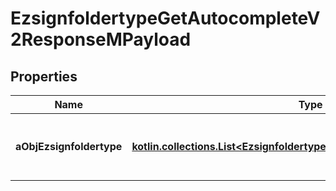 
# EzsignfoldertypeGetAutocompleteV2ResponseMPayload

## Properties
Name | Type | Description | Notes
------------ | ------------- | ------------- | -------------
**aObjEzsignfoldertype** | [**kotlin.collections.List&lt;EzsignfoldertypeAutocompleteElementResponse&gt;**](EzsignfoldertypeAutocompleteElementResponse.md) | An array of Ezsignfoldertype autocomplete element response. | 



